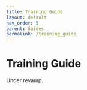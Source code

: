 ```yaml
---
title: Training Guide
layout: default
nav_order: 5
parent: Guides
permalink: /training_guide
---
```


# Training Guide

Under revamp.

